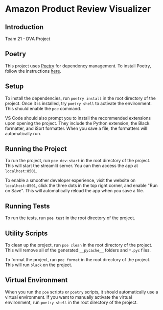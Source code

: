 # Amazon Product Review Visualizer

## Introduction
Team 21 - DVA Project

## Poetry
This project uses [Poetry](https://python-poetry.org/) for dependency management. To install Poetry, follow the instructions [here](https://python-poetry.org/docs/#installation).

## Setup
To install the dependencies, run `poetry install` in the root directory of the project. Once it is installed, try `poetry shell` to activate the environment. This should enable the `poe` command.

VS Code should also prompt you to install the recommended extensions upon opening the project. They include the Python extension, the Black formatter, and iSort formatter. When you save a file, the formatters will automatically run. 

## Running the Project
To run the project, run `poe dev-start` in the root directory of the project. This will start the streamlit server. You can then access the app at `localhost:8501`.

To enable a smoother developer experience, visit the website on `localhost:8501`, click the three dots in the top right corner, and enable "Run on Save". This will automatically reload the app when you save a file.

## Running Tests
To run the tests, run `poe test` in the root directory of the project.

## Utility Scripts
To clean up the project, run `poe clean` in the root directory of the project. This will remove all of the generated `__pycache__` folders and `*.pyc` files.

To format the project, run `poe format` in the root directory of the project. This will run `black` on the project.

## Virtual Environment
When you run the `poe` scripts or `poetry` scripts, it should automatically use a virtual environment. If you want to manually activate the virtual environment, run `poetry shell` in the root directory of the project.